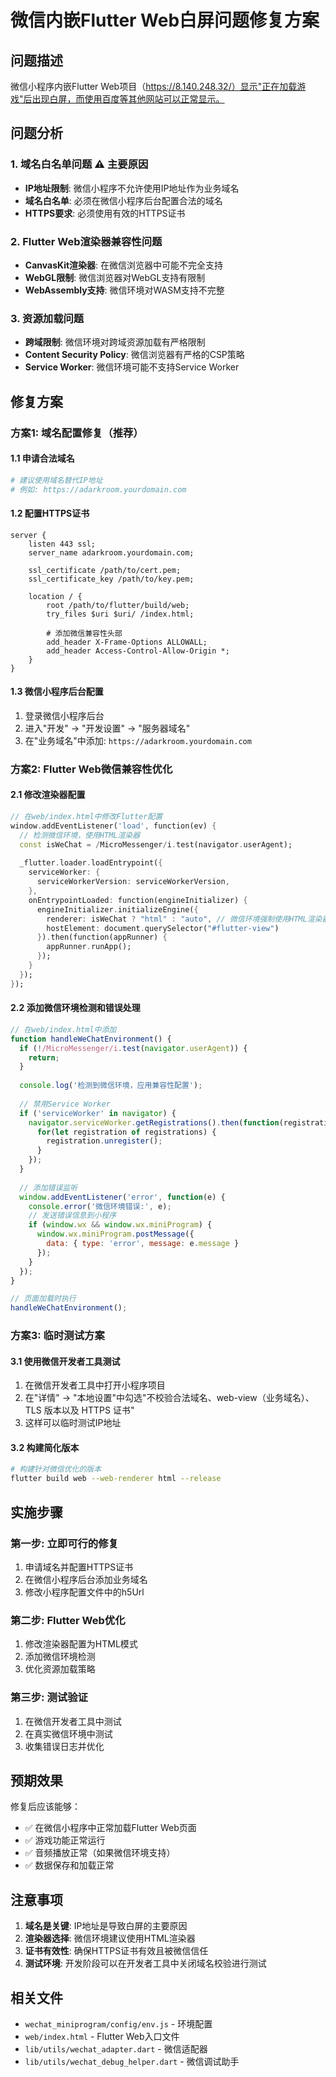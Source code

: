 # 微信内嵌Flutter Web白屏问题修复方案

## 问题描述

微信小程序内嵌Flutter Web项目（https://8.140.248.32/）显示"正在加载游戏"后出现白屏，而使用百度等其他网站可以正常显示。

## 问题分析

### 1. 域名白名单问题 ⚠️ **主要原因**
- **IP地址限制**: 微信小程序不允许使用IP地址作为业务域名
- **域名白名单**: 必须在微信小程序后台配置合法的域名
- **HTTPS要求**: 必须使用有效的HTTPS证书

### 2. Flutter Web渲染器兼容性问题
- **CanvasKit渲染器**: 在微信浏览器中可能不完全支持
- **WebGL限制**: 微信浏览器对WebGL支持有限制
- **WebAssembly支持**: 微信环境对WASM支持不完整

### 3. 资源加载问题
- **跨域限制**: 微信环境对跨域资源加载有严格限制
- **Content Security Policy**: 微信浏览器有严格的CSP策略
- **Service Worker**: 微信环境可能不支持Service Worker

## 修复方案

### 方案1: 域名配置修复（推荐）

#### 1.1 申请合法域名
```bash
# 建议使用域名替代IP地址
# 例如: https://adarkroom.yourdomain.com
```

#### 1.2 配置HTTPS证书
```nginx
server {
    listen 443 ssl;
    server_name adarkroom.yourdomain.com;
    
    ssl_certificate /path/to/cert.pem;
    ssl_certificate_key /path/to/key.pem;
    
    location / {
        root /path/to/flutter/build/web;
        try_files $uri $uri/ /index.html;
        
        # 添加微信兼容性头部
        add_header X-Frame-Options ALLOWALL;
        add_header Access-Control-Allow-Origin *;
    }
}
```

#### 1.3 微信小程序后台配置
1. 登录微信小程序后台
2. 进入"开发" -> "开发设置" -> "服务器域名"
3. 在"业务域名"中添加: `https://adarkroom.yourdomain.com`

### 方案2: Flutter Web微信兼容性优化

#### 2.1 修改渲染器配置
```dart
// 在web/index.html中修改Flutter配置
window.addEventListener('load', function(ev) {
  // 检测微信环境，使用HTML渲染器
  const isWeChat = /MicroMessenger/i.test(navigator.userAgent);
  
  _flutter.loader.loadEntrypoint({
    serviceWorker: {
      serviceWorkerVersion: serviceWorkerVersion,
    },
    onEntrypointLoaded: function(engineInitializer) {
      engineInitializer.initializeEngine({
        renderer: isWeChat ? "html" : "auto", // 微信环境强制使用HTML渲染器
        hostElement: document.querySelector("#flutter-view")
      }).then(function(appRunner) {
        appRunner.runApp();
      });
    }
  });
});
```

#### 2.2 添加微信环境检测和错误处理
```javascript
// 在web/index.html中添加
function handleWeChatEnvironment() {
  if (!/MicroMessenger/i.test(navigator.userAgent)) {
    return;
  }
  
  console.log('检测到微信环境，应用兼容性配置');
  
  // 禁用Service Worker
  if ('serviceWorker' in navigator) {
    navigator.serviceWorker.getRegistrations().then(function(registrations) {
      for(let registration of registrations) {
        registration.unregister();
      }
    });
  }
  
  // 添加错误监听
  window.addEventListener('error', function(e) {
    console.error('微信环境错误:', e);
    // 发送错误信息到小程序
    if (window.wx && window.wx.miniProgram) {
      window.wx.miniProgram.postMessage({
        data: { type: 'error', message: e.message }
      });
    }
  });
}

// 页面加载时执行
handleWeChatEnvironment();
```

### 方案3: 临时测试方案

#### 3.1 使用微信开发者工具测试
1. 在微信开发者工具中打开小程序项目
2. 在"详情" -> "本地设置"中勾选"不校验合法域名、web-view（业务域名）、TLS 版本以及 HTTPS 证书"
3. 这样可以临时测试IP地址

#### 3.2 构建简化版本
```bash
# 构建针对微信优化的版本
flutter build web --web-renderer html --release
```

## 实施步骤

### 第一步: 立即可行的修复
1. 申请域名并配置HTTPS证书
2. 在微信小程序后台添加业务域名
3. 修改小程序配置文件中的h5Url

### 第二步: Flutter Web优化
1. 修改渲染器配置为HTML模式
2. 添加微信环境检测
3. 优化资源加载策略

### 第三步: 测试验证
1. 在微信开发者工具中测试
2. 在真实微信环境中测试
3. 收集错误日志并优化

## 预期效果

修复后应该能够：
- ✅ 在微信小程序中正常加载Flutter Web页面
- ✅ 游戏功能正常运行
- ✅ 音频播放正常（如果微信环境支持）
- ✅ 数据保存和加载正常

## 注意事项

1. **域名是关键**: IP地址是导致白屏的主要原因
2. **渲染器选择**: 微信环境建议使用HTML渲染器
3. **证书有效性**: 确保HTTPS证书有效且被微信信任
4. **测试环境**: 开发阶段可以在开发者工具中关闭域名校验进行测试

## 相关文件

- `wechat_miniprogram/config/env.js` - 环境配置
- `web/index.html` - Flutter Web入口文件
- `lib/utils/wechat_adapter.dart` - 微信适配器
- `lib/utils/wechat_debug_helper.dart` - 微信调试助手
